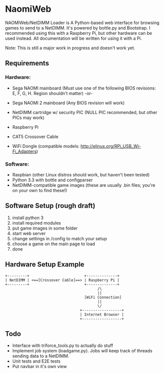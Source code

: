 NaomiWeb
========
NAOMIWeb/NetDIMM Loader is A Python-based web interface for browsing games to send to a NetDIMM. It's powered by bottle.py and Bootstrap. I recommended using this with a Raspberry Pi, but other hardware can be used instead. All documentation will be written for using it with a Pi.

Note: This is still a major work in progress and doesn't work yet.

Requirements
------------
### Hardware:
 * Sega NAOMI mainboard (Must use one of the following BIOS revisions: E, F, G, H. Region shouldn't matter)
 -or-
 * Sega NAOMI 2 mainboard (Any BIOS revision will work)
 
 * NetDIMM cartridge w/ security PIC (NULL PIC recommended, but other PICs may work)
 * Raspberry Pi
 * CAT5 Crossover Cable
 * WiFi Dongle (compatible models: http://elinux.org/RPi_USB_Wi-Fi_Adapters)
 
### Software:
 * Raspbian (other Linux distros should work, but haven't been tested)
 * Python 3.3 with bottle and configparser
 * NetDIMM-compatible game images (these are usually .bin files; you're on your own to find these!)
 
Software Setup (rough draft)
----------------------------
1. install python 3
2. install required modules
3. put game images in some folder
4. start web server
5. change settings in /config to match your setup
6. choose a game on the main page to load
7. done

Hardware Setup Example
----------------------
	+---------+                         +--------------+
	| NetDIMM | <==[Crossover Cable]==> | Raspberry Pi |
	+---------+                         +--------------+
	                                          /\
	                                          ||
	                                    [WiFi Connection]
	                                          ||
	                                          \/
	                                  +------------------+
	                                  | Internet Browser |
	                                  +------------------+					  
Todo
----
 * Interface with triforce_tools.py to actually do stuff
 * Implement job system (loadgame.py). Jobs will keep track of threads sending data to a NetDIMM.
 * Unit tests and E2E tests
 * Put navbar in it's own view
